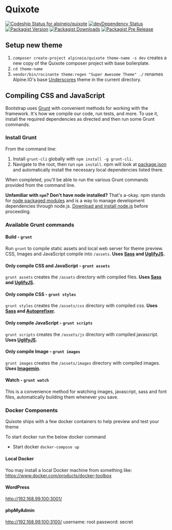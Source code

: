 # Quixote
[![Codeship Status for alpineio/quixote](https://img.shields.io/codeship/e1da8dd0-a856-0133-6083-4ae619b9c646.svg)](https://codeship.com/projects/130619)
[![devDependency Status](https://img.shields.io/david/dev/alpineio/quixote.svg)](https://david-dm.org/alpineio/quixote#info=devDependencies)
[![Packagist Version](https://img.shields.io/packagist/v/alpineio/quixote.svg)](https://packagist.org/packages/alpineio/quixote)
[![Packagist Downloads](https://img.shields.io/packagist/dt/alpineio/quixote.svg)](https://packagist.org/packages/alpineio/quixote)
[![Packagist Pre Release](https://img.shields.io/packagist/vpre/alpineio/quixote.svg)](https://packagist.org/packages/alpineio/quixote)


## Setup new theme

1. `composer create-project alpineio/quixote theme-name -s dev` creates a new copy of the Quixote composer project with base boilerplate.
2. `cd theme-name`
3. `vendor/bin/rocinante theme:regen "Super Awesome Theme" ./` renames Alpine.IO's base [Underscores](https://github.com/alpineio/underscores) theme in the current directory.

## Compiling CSS and JavaScript

Bootstrap uses [Grunt](http://gruntjs.com/) with convenient methods for working with the framework. It's how we compile our code, run tests, and more. To use it, install the required dependencies as directed and then run some Grunt commands.

### Install Grunt

From the command line:

1. Install `grunt-cli` globally with `npm install -g grunt-cli`.
2. Navigate to the root, then run `npm install`. npm will look at [package.json](https://github.com/alpineio/quixote/blob/master/package.json) and automatically install the necessary local dependencies listed there.

When completed, you'll be able to run the various Grunt commands provided from the command line.

**Unfamiliar with `npm`? Don't have node installed?** That's a-okay. npm stands for [node packaged modules](http://npmjs.org/) and is a way to manage development dependencies through node.js. [Download and install node.js](http://nodejs.org/download/) before proceeding.


### Available Grunt commands

#### Build - `grunt`
Run `grunt` to compile static assets and local web server for theme preview. CSS, Images and JavaScript compile into `/assets`. **Uses [Sass](http://sass-lang.com) and [UglifyJS](http://lisperator.net/uglifyjs/).**

#### Only compile CSS and JavaScript - `grunt assets`
`grunt assets` creates the `/assets` directory with compiled files. **Uses [Sass](http://sass-lang.com/) and [UglifyJS](http://lisperator.net/uglifyjs/).**

#### Only compile CSS - `grunt styles`
`grunt styles` creates the `/assets/css` directory with compiled css. **Uses [Sass](http://sass-lang.com/) and [Autoprefixer](https://github.com/postcss/autoprefixer).**

#### Only compile JavaScript - `grunt scripts`
`grunt scripts` creates the `/assets/js` directory with compiled javascript. **Uses [UglifyJS](http://lisperator.net/uglifyjs/).**

#### Only compile Image - `grunt images`
`grunt images` creates the `/assets/images` directory with compiled images. **Uses [Imagemin](https://github.com/imagemin/imagemin).**

#### Watch - `grunt watch`
This is a convenience method for watching images, javascript, sass and font files, automatically building them whenever you save.


### Docker Components
Quixote ships with a few docker containers to help preview and test your theme

To start docker run the below docker command

* Start docker `docker-compose up`

#### Local Docker

 You may install a local Docker machine from something like: https://www.docker.com/products/docker-toolbox

#### WordPress

http://192.168.99.100:3001/

#### phpMyAdmin

http://192.168.99.100:3100/
username: root
password: secret
